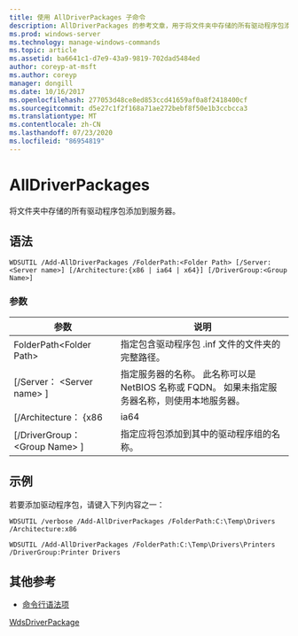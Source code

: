 ```yaml
---
title: 使用 AllDriverPackages 子命令
description: AllDriverPackages 的参考文章，用于将文件夹中存储的所有驱动程序包添加到服务器。
ms.prod: windows-server
ms.technology: manage-windows-commands
ms.topic: article
ms.assetid: ba6641c1-d7e9-43a9-9819-702dad5484ed
author: coreyp-at-msft
ms.author: coreyp
manager: dongill
ms.date: 10/16/2017
ms.openlocfilehash: 277053d48ce8ed853ccd41659af0a8f2418400cf
ms.sourcegitcommit: d5e27c1f2f168a71ae272bebf8f50e1b3ccbcca3
ms.translationtype: MT
ms.contentlocale: zh-CN
ms.lasthandoff: 07/23/2020
ms.locfileid: "86954819"
---
```

# <a name="add-alldriverpackages"></a>AllDriverPackages

将文件夹中存储的所有驱动程序包添加到服务器。

## <a name="syntax"></a>语法

```
WDSUTIL /Add-AllDriverPackages /FolderPath:<Folder Path> [/Server:<Server name>] [/Architecture:{x86 | ia64 | x64}] [/DriverGroup:<Group Name>]
```

### <a name="parameters"></a>参数

|          参数           |                                                              说明                                                              |
|------------------------------|---------------------------------------------------------------------------------------------------------------------------------------|
|  FolderPath\<Folder Path>  |                      指定包含驱动程序包 .inf 文件的文件夹的完整路径。                      |
|   [/Server： \<Server name> ]   | 指定服务器的名称。 此名称可以是 NetBIOS 名称或 FQDN。 如果未指定服务器名称，则使用本地服务器。 |
|     [/Architecture： {x86      |                                                                 ia64                                                                  |
| [/DriverGroup： \<Group Name> ] |                             指定应将包添加到其中的驱动程序组的名称。                             |

## <a name="examples"></a>示例

若要添加驱动程序包，请键入下列内容之一：
```
WDSUTIL /verbose /Add-AllDriverPackages /FolderPath:C:\Temp\Drivers /Architecture:x86
```
```
WDSUTIL /Add-AllDriverPackages /FolderPath:C:\Temp\Drivers\Printers /DriverGroup:Printer Drivers
```

## <a name="additional-references"></a>其他参考

- [命令行语法项](command-line-syntax-key.md)

[WdsDriverPackage](/previous-versions/windows/powershell-scripting/dn283440(v=wps.630))
